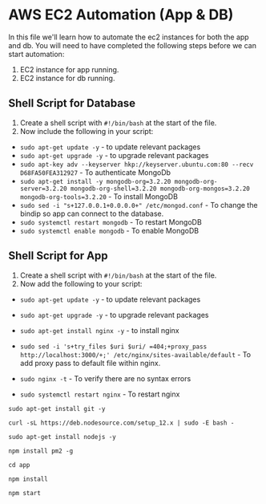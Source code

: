 # AWS EC2 Automation (App & DB)

In this file we'll learn how to automate the ec2 instances for both the app and db.
You will need to have completed the following steps before we can start automation:

1. EC2 instance for app running.
2. EC2 instance for db running.

## Shell Script for Database

1. Create a shell script with `#!/bin/bash` at the start of the file.
2. Now include the following in your script:

- `sudo apt-get update -y` - to update relevant packages
- `sudo apt-get upgrade -y` - to upgrade relevant packages
- `sudo apt-key adv --keyserver hkp://keyserver.ubuntu.com:80 --recv D68FA50FEA312927` - To authenticate MongoDb
- `sudo apt-get install -y mongodb-org=3.2.20 mongodb-org-server=3.2.20 mongodb-org-shell=3.2.20 mongodb-org-mongos=3.2.20 mongodb-org-tools=3.2.20` - To install MongoDB
- `sudo sed -i "s+127.0.0.1+0.0.0.0+" /etc/mongod.conf` - To change the bindip so app can connect to the database.
- `sudo systemctl restart mongodb` - To restart MongoDB
- `sudo systemctl enable mongodb` - To enable MongoDB

## Shell Script for App

1. Create a shell script with `#!/bin/bash` at the start of the file.
2. Now add the following to your script:

- `sudo apt-get update -y` - to update relevant packages
- `sudo apt-get upgrade -y` - to upgrade relevant packages
- `sudo apt-get install nginx -y` - to install nginx
- `sudo sed -i 's+try_files $uri $uri/ =404;+proxy_pass http://localhost:3000/+;' /etc/nginx/sites-available/default` - To add proxy pass to default file within nginx.
- `sudo nginx -t` - To verify there are no syntax errors

- `sudo systemctl restart nginx` - To restart nginx

`sudo apt-get install git -y`

`curl -sL https://deb.nodesource.com/setup_12.x | sudo -E bash -`

`sudo apt-get install nodejs -y`

`npm install pm2 -g`

`cd app`

`npm install`

`npm start`
